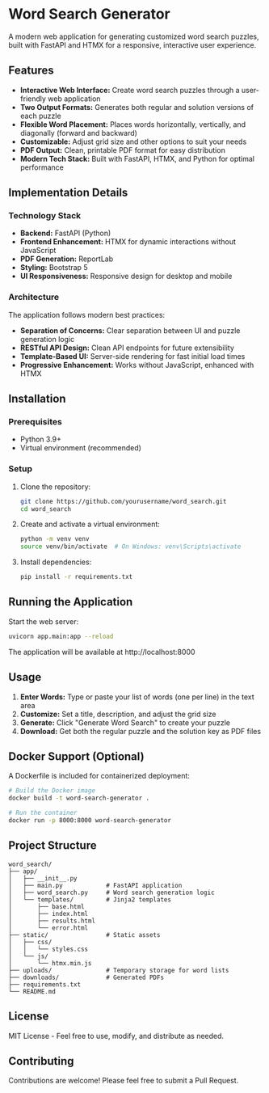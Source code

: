 # Word Search Generator

A modern web application for generating customized word search puzzles, built with FastAPI and HTMX for a responsive, interactive user experience.

## Features

- **Interactive Web Interface:** Create word search puzzles through a user-friendly web application
- **Two Output Formats:** Generates both regular and solution versions of each puzzle
- **Flexible Word Placement:** Places words horizontally, vertically, and diagonally (forward and backward)
- **Customizable:** Adjust grid size and other options to suit your needs
- **PDF Output:** Clean, printable PDF format for easy distribution
- **Modern Tech Stack:** Built with FastAPI, HTMX, and Python for optimal performance

## Implementation Details

### Technology Stack

- **Backend:** FastAPI (Python)
- **Frontend Enhancement:** HTMX for dynamic interactions without JavaScript
- **PDF Generation:** ReportLab
- **Styling:** Bootstrap 5
- **UI Responsiveness:** Responsive design for desktop and mobile

### Architecture

The application follows modern best practices:

- **Separation of Concerns:** Clear separation between UI and puzzle generation logic
- **RESTful API Design:** Clean API endpoints for future extensibility
- **Template-Based UI:** Server-side rendering for fast initial load times
- **Progressive Enhancement:** Works without JavaScript, enhanced with HTMX

## Installation

### Prerequisites

- Python 3.9+
- Virtual environment (recommended)

### Setup

1. Clone the repository:
   ```bash
   git clone https://github.com/yourusername/word_search.git
   cd word_search
   ```

2. Create and activate a virtual environment:
   ```bash
   python -m venv venv
   source venv/bin/activate  # On Windows: venv\Scripts\activate
   ```

3. Install dependencies:
   ```bash
   pip install -r requirements.txt
   ```

## Running the Application

Start the web server:

```bash
uvicorn app.main:app --reload
```

The application will be available at http://localhost:8000

## Usage

1. **Enter Words:** Type or paste your list of words (one per line) in the text area
2. **Customize:** Set a title, description, and adjust the grid size
3. **Generate:** Click "Generate Word Search" to create your puzzle
4. **Download:** Get both the regular puzzle and the solution key as PDF files

## Docker Support (Optional)

A Dockerfile is included for containerized deployment:

```bash
# Build the Docker image
docker build -t word-search-generator .

# Run the container
docker run -p 8000:8000 word-search-generator
```

## Project Structure

```
word_search/
├── app/
│   ├── __init__.py
│   ├── main.py            # FastAPI application
│   ├── word_search.py     # Word search generation logic
│   └── templates/         # Jinja2 templates
│       ├── base.html
│       ├── index.html
│       ├── results.html
│       └── error.html
├── static/                # Static assets
│   ├── css/
│   │   └── styles.css
│   └── js/
│       └── htmx.min.js
├── uploads/               # Temporary storage for word lists
├── downloads/             # Generated PDFs
├── requirements.txt
└── README.md
```

## License

MIT License - Feel free to use, modify, and distribute as needed.

## Contributing

Contributions are welcome! Please feel free to submit a Pull Request.
